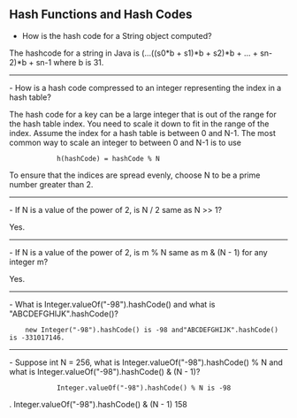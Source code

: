 
## Hash Functions and Hash Codes
- How is the hash code for a String object computed?

The hashcode for a string in Java is
                (...((s0*b + s1)*b + s2)*b + ... + sn-2)*b + sn-1
 where b is 31.
  <hr>
- How is a hash code compressed to an integer representing the index in a hash table?

The hash code for a key can be a large integer that is out of the range for the hash table index. You need to scale it down to fit in the range of the index. Assume the index for a hash table is between 0 and N-1. The most common way to scale an integer to between 0 and N-1 is to use

                h(hashCode) = hashCode % N

To ensure that the indices are spread evenly, choose N to be a prime number greater than 2.
<hr>
- If N is a value of the power of 2, is N / 2 same as N >> 1?

  Yes.
<hr>
- If N is a value of the power of 2, is m % N same as m & (N - 1) for any integer m?

  Yes.
<hr>
- What is Integer.valueOf("-98").hashCode() and what is "ABCDEFGHIJK".hashCode()?

        new Integer("-98").hashCode() is -98 and"ABCDEFGHIJK".hashCode() is -331017146.
<hr>
- Suppose int N = 256, what is Integer.valueOf("-98").hashCode() % N and what is Integer.valueOf("-98").hashCode() & (N - 1)?
  
                Integer.valueOf("-98").hashCode() % N is -98
.
                Integer.valueOf("-98").hashCode() & (N - 1) 158
